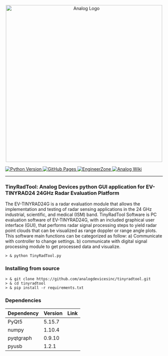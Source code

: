 <!-- PYADI-IIO README -->

<p align="center">
<img src="" width="500" alt="Analog Logo"> </br>
</p>
<a href="https://www.python.org/download/releases/3.7.0/">
<img src="https://img.shields.io/badge/python-3.7+-blue.svg" alt="Python Version">
</a>

<a href="http://analogdevicesinc.github.io/tinyradtool/">
<img alt="GitHub Pages" src="https://img.shields.io/badge/docs-GitHub%20Pages-blue.svg">
</a>

<a href="https://ez.analog.com">
<img alt="EngineerZone" src="https://img.shields.io/badge/Support-on%20EngineerZone-blue.svg">
</a>

<a href="https://wiki.analog.com">
<img alt="Analog Wiki" src="https://img.shields.io/badge/Wiki-on%20wiki.analog.com-blue.svg">
</a>
</p>

---

### TinyRadTool: Analog Devices python GUI application for EV-TINYRAD24 24GHz Radar Evaluation Platform

The EV-TINYRAD24G is a radar evaluation module that allows the implementation and testing of radar sensing applications in the 24 GHz industrial, scientific, and medical (ISM) band. TinyRadTool Software is PC evaluation software of EV-TINYRAD24G, with an included graphical user interface (GUI), that performs radar signal processing steps to yield radar point clouds that can be visualized as range doppler or range angle plots. This software main functions can be categorized as follow: a) Communicate with controller to change settings. b) communicate with digital signal processing module to get processed data and visualize. 

```shell
> & python TinyRadTool.py
```

### Installing from source

```shell
> & git clone https://github.com/analogdevicesinc/tinyradtool.git
> & cd tinyradtool
> & pip install -r requirements.txt
```

### Dependencies

| Dependency    | Version        | Link         |
| ------------- | -------------  |------------- |
| PyQt5         |5.15.7          |              |
| numpy         |  1.10.4        |              |
| pyqtgraph     | 0.9.10         |              |
| pyusb         | 1.2.1          |              |
